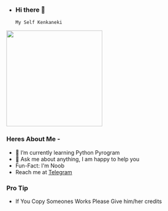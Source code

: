 - ### Hi there 👋
      My Self Kenkaneki

<img align='centre' src='https://telegra.ph/file/610279f84f69dcfa590aa.jpg' width='250"'>

### Heres About Me -

+  🌱 I’m currently learning Python Pyrogram
+  💬 Ask me about anything, I am happy to help you
+  Fun-Fact: I'm Noob
+  Reach me at [Telegram](https://t.me/BERLINXDDD)


### Pro Tip

- If You Copy Someones Works Please Give him/her credits

